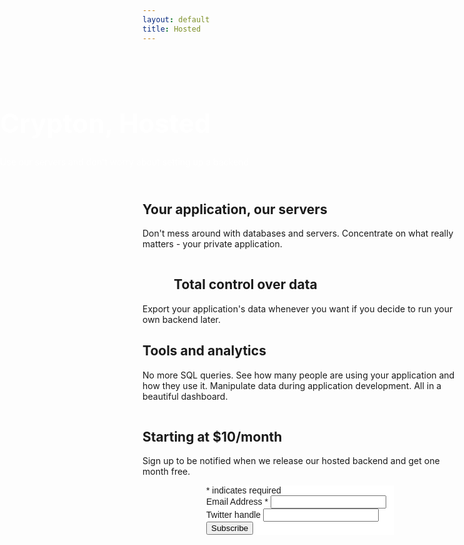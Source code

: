 ```yaml
---
layout: default
title: Hosted
---
```


<div class="hero-unit">
  <div class="container">
    <div class="row">
      <div class="col-md-12">
        <h1>Crypton, Hosted</h1>
        <p class="subheader">Use our servers and don't worry about setting up a backend</p>
      </div>
    </div>
  </div>
</div>

<div class="pad">
</div>
        
<div class="col-sm-12 clear">
  <div class="col-md-8">
    <h2 class="pull-left">Your application, our servers</h2>
    <p class="subheader2 pull-left">
      Don't mess around with databases and servers. Concentrate on what really matters - your private application.
    </p>
  </div>

  <div class="col-sm-2 col-sm-offset-1 hidden-sm hidden-xs">
    <span class="icon icon-safe-1"><!-- --></span>
  </div>
</div>

<div class="col-sm-12 clear">
  <div class="col-sm-2 hidden-sm hidden-xs">
    <span class="icon icon-key-2"><!-- --></span>
  </div>

  <div class="col-md-8 col-md-offset-1">
    <h2 class="pull-left">Total control over data</h2>
    <p class="subheader2 pull-left">
      Export your application's data whenever you want if you decide to run your own backend later.
    </p>
  </div>
</div>

<div class="col-sm-12 clear">
  <div class="col-md-8">
    <h2 class="pull-left">Tools and analytics</h2>
    <p class="subheader2 pull-left">
      No more SQL queries. See how many people are using your application and how they use it. Manipulate data during application development. All in a beautiful dashboard.
    </p>
  </div>

  <div class="col-sm-2 col-sm-offset-1 hidden-sm hidden-xs">
    <span class="icon icon-preview-2"><!-- --></span>
  </div>
</div>

<div class="col-sm-12 clear text-center">
  <h2>Starting at $10/month</h2>
  <p class="subheader2">
    Sign up to be notified when we release our hosted backend and get one month free.
  </p>
  <!-- Begin MailChimp Signup Form -->
  <link href="//cdn-images.mailchimp.com/embedcode/classic-081711.css" rel="stylesheet" type="text/css">
  <style type="text/css">
    #mc_embed_signup{background:#fff; clear:left; font:14px Helvetica,Arial,sans-serif;  width:300px;}
    /* Add your own MailChimp form style overrides in your site stylesheet or in this style block.
       We recommend moving this block and the preceding CSS link to the HEAD of your HTML file. */
  </style>
  <div id="mc_embed_signup">
  <form action="//crypton.us9.list-manage.com/subscribe/post?u=17246e0549ace86b55f7b327e&amp;id=27ab046dc0" method="post" id="mc-embedded-subscribe-form" name="mc-embedded-subscribe-form" class="validate" target="_blank" novalidate>
      <div id="mc_embed_signup_scroll">
    
  <div class="indicates-required"><span class="asterisk">*</span> indicates required</div>
  <div class="mc-field-group">
    <label for="mce-EMAIL">Email Address  <span class="asterisk">*</span>
  </label>
    <input type="email" value="" name="EMAIL" class="required email" id="mce-EMAIL">
  </div>
  <div class="mc-field-group">
    <label for="mce-TWITTER">Twitter handle </label>
    <input type="text" value="" name="TWITTER" class="" id="mce-TWITTER">
  </div>
    <div id="mce-responses" class="clear">
      <div class="response" id="mce-error-response" style="display:none"></div>
      <div class="response" id="mce-success-response" style="display:none"></div>
    </div>    <!-- real people should not fill this in and expect good things - do not remove this or risk form bot signups-->
      <div style="position: absolute; left: -5000px;"><input type="text" name="b_17246e0549ace86b55f7b327e_27ab046dc0" tabindex="-1" value=""></div>
      <div class="clear"><input type="submit" value="Subscribe" name="subscribe" id="mc-embedded-subscribe" class="button"></div>
      </div>
  </form>
  </div>
  <script type='text/javascript' src='//s3.amazonaws.com/downloads.mailchimp.com/js/mc-validate.js'></script><script type='text/javascript'>(function($) {window.fnames = new Array(); window.ftypes = new Array();fnames[0]='EMAIL';ftypes[0]='email';fnames[1]='TWITTER';ftypes[1]='text';}(jQuery));var $mcj = jQuery.noConflict(true);</script>
  <!--End mc_embed_signup-->
</div>

<style>
h1 {
  font-size: 3em !important;
}

.hero-unit {
  padding: 30px 0 10px;
  position: absolute;
  left: 0;
  width: 100%;
  background: no-repeat url(/images/datacenter.png);
  background-size: cover;
  background-attachment: fixed;
  color: #fff !Important;
}

.hero-unit .subheader {
  padding: 0 !important;
}

.pad {
  height: 210px;
}

.clear {
  clear: both;
}

.col-sm-2 .icon {
  font-size: 8em;
  padding: 10px 50px 20px 0;;
  float: left;
  opacity: 0.7;
}

#mc_embed_signup {
  margin: 0 auto;
}
</style>
